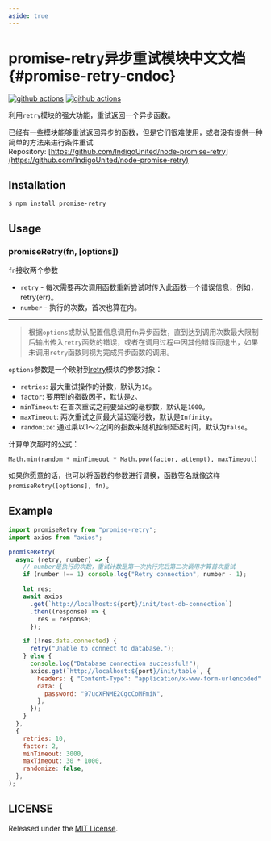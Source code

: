```yaml
---
aside: true
---
```


# promise-retry异步重试模块中文文档 {#promise-retry-cndoc}

<div style="display:flex; margin: 10px 0">
    <a href="https://npmjs.org/package/promise-retry"><img src="https://img.shields.io/npm/v/promise-retry.svg" alt="github actions"></a>
    <a style="margin-left: 4px;" href="https://npmjs.org/package/promise-retry"><img src="https://img.shields.io/npm/dm/promise-retry.svg" alt="github actions"></a>
</div>

利用`retry`模块的强大功能，重试返回一个异步函数。

已经有一些模块能够重试返回异步的函数，但是它们很难使用，或者没有提供一种简单的方法来进行条件重试<br/>
Repository: [https://github.com/IndigoUnited/node-promise-retry](https://github.com/IndigoUnited/node-promise-retry)

## Installation

`$ npm install promise-retry`

## Usage

### promiseRetry(fn, [options])

`fn`接收两个参数

- `retry` - 每次需要再次调用函数重新尝试时传入此函数一个错误信息，例如，retry(err)。
- `number` - 执行的次数，首次也算在内。

---

> 根据`options`或默认配置信息调用`fn`异步函数，直到达到调用次数最大限制后输出传入`retry`函数的错误，或者在调用过程中因其他错误而退出，如果未调用`retry`函数则视为完成异步函数的调用。

[retry]: https://github.com/tim-kos/node-retry

`options`参数是一个映射到[retry]模块的参数对象：

- `retries`: 最大重试操作的计数，默认为`10`。
- `factor`: 要用到的指数因子，默认是`2`。
- `minTimeout`: 在首次重试之前要延迟的毫秒数，默认是`1000`。
- `maxTimeout`: 两次重试之间最大延迟毫秒数，默认是`Infinity`。
- `randomize`: 通过乘以1～2之间的指数来随机控制延迟时间，默认为`false`。

计算单次超时的公式：

```
Math.min(random * minTimeout * Math.pow(factor, attempt), maxTimeout)
```

如果你愿意的话，也可以将函数的参数进行调换，函数签名就像这样`promiseRetry([options], fn)`。

## Example

```js
import promiseRetry from "promise-retry";
import axios from "axios";

promiseRetry(
  async (retry, number) => {
    // number是执行的次数，重试计数是第一次执行完后第二次调用才算首次重试
    if (number !== 1) console.log("Retry connection", number - 1);

    let res;
    await axios
      .get(`http://localhost:${port}/init/test-db-connection`)
      .then((response) => {
        res = response;
      });

    if (!res.data.connected) {
      retry("Unable to connect to database.");
    } else {
      console.log("Database connection successful!");
      axios.get(`http://localhost:${port}/init/table`, {
        headers: { "Content-Type": "application/x-www-form-urlencoded" },
        data: {
          password: "97ucXFNME2CgcCoMFmiN",
        },
      });
    }
  },
  {
    retries: 10,
    factor: 2,
    minTimeout: 3000,
    maxTimeout: 30 * 1000,
    randomize: false,
  },
);
```

## LICENSE

[MIT License]: http://www.opensource.org/licenses/mit-license.php

Released under the [MIT License].

